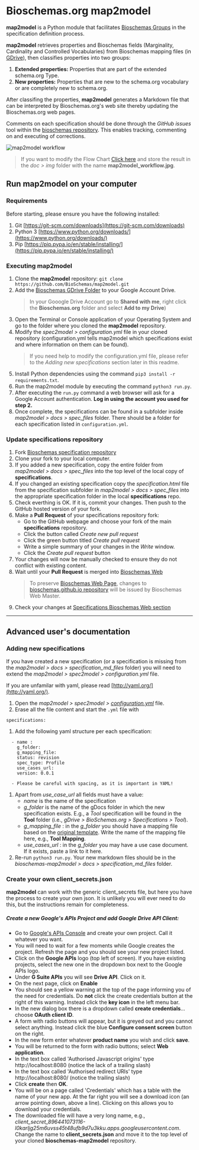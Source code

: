 # Bioschemas.org map2model

**map2model** is a Python module that facilitates [Bioschemas Groups](http://bioschemas.org/groups/) in the specification definition process.

**map2model** retrieves properties and Bioschemas fields (Marginality, Cardinality and Controlled Vocabularies) from Bioschemas mapping files (in [GDrive](https://drive.google.com/drive/folders/0Bw_p-HKWUjHoNThZOWNKbGhOODg?usp=sharing)), then classifies properties into two groups:
1. **Extended properties:** Properties that are part of the extended schema.org Type. 
1. **New properties:** Properties that are new to the schema.org vocabulary or are completely new to schema.org.
      
After classifing the properties, **map2model** generates a Markdown file that can be interpreted by Bioschemas.org's web site thereby updating the Bioschemas.org web pages.

Comments on each specification should be done through the *GitHub issues* tool within the [bioschemas repository](https://github.com/BioSchemas/bioschemas). This enables tracking, commenting on and executing of corrections.

![map2model workflow](../master/docs/img/map2model_workflow.jpg)
> If you want to modify the Flow Chart [Click here](https://drive.google.com/file/d/0B9lW_BhBep0TY3NpZ3ZxRnAySkk/view?usp=sharing) and store the result in the *doc > img* folder with the name **map2model_workflow.jpg**.

## Run map2model on your computer

### Requirements

Before starting, please ensure you have the following installed:
1. Git [https://git-scm.com/downloads](https://git-scm.com/downloads)
1. Python 3  [https://www.python.org/downloads/](https://www.python.org/downloads/)
1. Pip [https://pip.pypa.io/en/stable/installing/](https://pip.pypa.io/en/stable/installing/)


### Executing map2model

1. Clone the **map2model** repository: ```git clone https://github.com/BioSchemas/map2model.git```
1. Add the [Bioschemas GDrive Folder](https://drive.google.com/open?id=0B8yXU9SkT3ftaWJtTGYyTTJjck0) to your Google Account Drive.
      > In your Gooogle Drive Account go to **Shared with me**, right click the **Bioschemas.org** folder and select **Add to my Drive**)
1. Open the Terminal or Console application of your Operating System and go to the folder where you cloned the **map2model** repository.
1. Modify the *spec2model > configuration.yml* file in your cloned repository (configuration.yml tells map2model which specifications exist and where information on them can be found).
      > If you need help to modify the configuration.yml file, please refer to the *Adding new specifications* section later in this readme.
1. Install Python dependencies using the command ```pip3 install -r requirements.txt```.
1. Run the map2model module by executing the command ```python3 run.py```.
1. After executing the ```run.py``` command a web browser will ask for a Google Account authentication. **Log in using the account you used for step 2.** 
1. Once complete, the specifications can be found in a subfolder inside *map2model > docs > spec_files* folder. There should be a folder for each specification listed in ```configuration.yml```.

### Update specifications repository

1. Fork [Bioschemas specification repository](https://github.com/BioSchemas/specifications)
1. Clone your fork to your local computer.
1. If you added a new specification, copy the entire folder from *map2model > docs > spec_files* into the top level of the local copy of **specifications**.
1. If you changed an existing specification copy the *specification.html* file from the specification subfolder in *map2model > docs > spec_files* into the appropriate specification folder in the local **specifications** repo.
1. Check everthing is OK. If it is, commit your changes. Then push to the GitHub hosted version of your fork.
1. Make a **Pull Request** of your specifications repository fork:
      - Go to the GitHub webpage and choose your fork of the main **specifications** repository.
      - Click the button called *Create new pull request*
      - Click the green button titled *Create pull request*
      - Write a simple summary of your changes in the *Write* window.
      - Click the *Create pull request* button
1. Your changes will now be manually checked to ensure they do not conflict with existing content.
1. Wait until your **Pull Request** is merged into [Bioschemas Web](https://github.com/BioSchemas/bioschemas.github.io)
      > To preserve [Bioschemas Web Page](http://bioschemas.org), changes to [bioschemas.github.io repository](https://github.com/BioSchemas/bioschemas.github.io) will be issued by Bioschemas Web Master.
1. Check your changes at [Specifications Bioschemas Web section](htt://bioschemas.org/bsc_specs)

****
## Advanced user's documentation

### Adding new specifications

If you have created a new specification (or a specification is missing from the *map2model > docs > specification_md_files* folder) you will need to extend the *map2model > spec2model > configuration.yml* file.

If you are unfamilar with yaml, please read [http://yaml.org/](http://yaml.org/).

1. Open the *map2model > spec2model > [configuration.yml](https://github.com/BioSchemas/map2model/blob/master/spec2model/configuration.yml)* file.
1. Erase all the file content and start the ```.yml``` file with
```
specifications:
```
1. Add the following yaml structure per each specification:
```
  - name : 
    g_folder: 
    g_mapping_file: 
    status: revision
    spec_type: Profile
    use_cases_url:
    version: 0.0.1
```
      - Please be careful with spacing, as it is important in YAML!
1. Apart from *use_case_url* all fields must have a value:
      - *name* is the name of the specification
      - *g_folder* is the name of the gDocs folder in which the new specification exists. E.g., a *Tool* specification will be found in the **Tool** folder (i.e., *gDrive > BioSchemas.org > Specifications > Tool*). 
      - *g_mapping_file* : in the *g_folder* you should have a mapping file based on the [original template](https://docs.google.com/spreadsheets/d/1OMBiB8SXiRe1b3Cl91IuNlHbJ9_UXHg8B-GY0MYRSaY/edit?usp=sharing). Write the name of the mapping file here, e.g., **Tool Mapping**.
      - *use_cases_url* : in the *g_folder* you may have a use case document. If it exists, paste a link to it here.
1. Re-run ```python3 run.py```. Your new markdown files should be in the *bioschemas-map2model > docs > specification_md_files* folder. 

### Create your own client_secrets.json

**map2model** can work with the generic client_secrets file, but here you have the process to create your own json. It is unlikely you will ever need to do this, but the instructions remain for completeness.

##### Create a new Google's APIs Project and add Google Drive API Client:
- Go to [Google's APIs Console](https://console.developers.google.com/iam-admin/projects) and create your own project. Call it whatever you want.
- You will need to wait for a few moments while Google creates the project. Refresh the page and you should see your new project listed.
- Click on the **Google APIs** logo (top left of screen). If you have existing projects, select the new one in the dropdown box next to the Google APIs logo.
- Under **G Suite APIs** you will see **Drive API**. Click on it.
- On the next page, click on **Enable**
- You should see a yellow warning at the top of the page informing you of the need for credentials. Do **not** click the create credentials button at the right of this warning. Instead click the **key icon** in the left menu bar.
- In the new dialog box there is a dropdown called **create credentials**... choose **OAuth client ID**. 
- A form with radio buttons will appear, but it is greyed out and you cannot select anything. Instead click the blue  **Configure consent screen** button on the right.
- In the new form enter whatever **product name** you wish and click **save**.
- You will be returned to the form with radio buttons; select **Web application**.
- In the text box called 'Authorised Javascript origins' type http://localhost:8080 (notice the lack of a trailing slash)
- In the text box called 'Authorised redirect URIs' type http://localhost:8080/ (notice the trailing slash)
- Click **create** then **OK**.
- You will be on a page called 'Credentials' which has a table with the name of your new app. At the far right you will see a download icon (an arrow pointing down, above a line). Clicking on this allows you to download your credentials.
- The downloaded file will have a very long name, e.g., *client_secret_896441073116-l0karljg25m6uvss45t48ufb9d7u3kku.apps.googleusercontent.com*. Change the name to **client_secrets.json** and move it to the top level of your cloned **bioschemas-map2model** repository.
